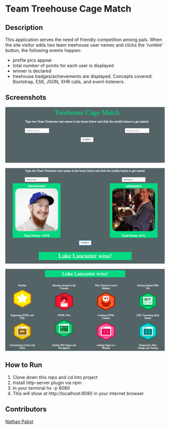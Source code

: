 # Team Treehouse Cage Match

## Description
This application serves the need of friendly competition among pals. When the site visitor adds two team treehouse user names and clicks the 'rumble' button, the following events happen:
- profile pics appear
- total number of points for each user is displayed
- winner is declared 
- treehouse badges/achievements are displayed. 
Concepts covered: Bootstrap, ES6, JSON, XHR calls, and event-listeners.

## Screenshots
![View on page load](https://raw.githubusercontent.com/nathanpabst/treehouse-cage-match/4e457ebcad74228bc4792f355faecd0aa3a56984/screenshots/Screen%20Shot%202018-04-28%20at%204.37.46%20PM.png)

![View when two treehouse user names are entered and rumble button is clicked](https://raw.githubusercontent.com/nathanpabst/treehouse-cage-match/4e457ebcad74228bc4792f355faecd0aa3a56984/screenshots/Screen%20Shot%202018-04-28%20at%204.38.43%20PM.png)

![View of awards panel](https://raw.githubusercontent.com/nathanpabst/treehouse-cage-match/4e457ebcad74228bc4792f355faecd0aa3a56984/screenshots/Screen%20Shot%202018-04-28%20at%204.39.11%20PM.png)

## How to Run
1. Clone down this repo and cd into project
1. Install http-server plugin via npm
1. In your terminal hs -p 8080
1. This will show at http://localhost:8080 in your internet browser

## Contributors
[Nathan Pabst](https://github.com/nathanpabst)
